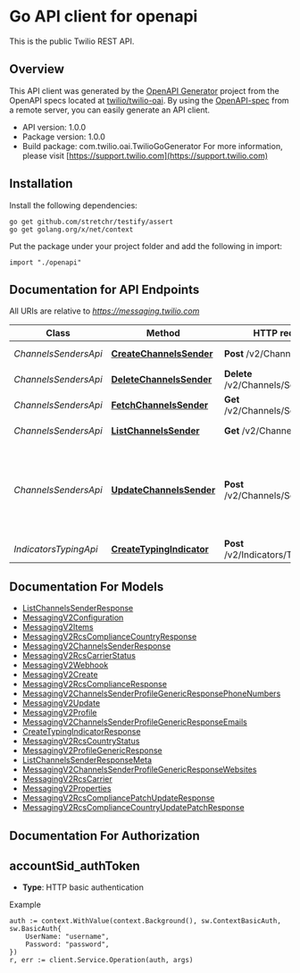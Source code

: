 # Go API client for openapi

This is the public Twilio REST API.

## Overview
This API client was generated by the [OpenAPI Generator](https://openapi-generator.tech) project from the OpenAPI specs located at [twilio/twilio-oai](https://github.com/twilio/twilio-oai/tree/main/spec).  By using the [OpenAPI-spec](https://www.openapis.org/) from a remote server, you can easily generate an API client.

- API version: 1.0.0
- Package version: 1.0.0
- Build package: com.twilio.oai.TwilioGoGenerator
For more information, please visit [https://support.twilio.com](https://support.twilio.com)

## Installation

Install the following dependencies:

```shell
go get github.com/stretchr/testify/assert
go get golang.org/x/net/context
```

Put the package under your project folder and add the following in import:

```golang
import "./openapi"
```

## Documentation for API Endpoints

All URIs are relative to *https://messaging.twilio.com*

Class | Method | HTTP request | Description
------------ | ------------- | ------------- | -------------
*ChannelsSendersApi* | [**CreateChannelsSender**](docs/ChannelsSendersApi.md#createchannelssender) | **Post** /v2/Channels/Senders | Create a Sender
*ChannelsSendersApi* | [**DeleteChannelsSender**](docs/ChannelsSendersApi.md#deletechannelssender) | **Delete** /v2/Channels/Senders/{Sid} | Delete a Sender
*ChannelsSendersApi* | [**FetchChannelsSender**](docs/ChannelsSendersApi.md#fetchchannelssender) | **Get** /v2/Channels/Senders/{Sid} | Retrieve a Sender
*ChannelsSendersApi* | [**ListChannelsSender**](docs/ChannelsSendersApi.md#listchannelssender) | **Get** /v2/Channels/Senders | Retrieve a list of Senders
*ChannelsSendersApi* | [**UpdateChannelsSender**](docs/ChannelsSendersApi.md#updatechannelssender) | **Post** /v2/Channels/Senders/{Sid} | Update a sender&#39;s information, including &#x60;profile&#x60;, &#x60;webhook&#x60;, and &#x60;configuration&#x60;.
*IndicatorsTypingApi* | [**CreateTypingIndicator**](docs/IndicatorsTypingApi.md#createtypingindicator) | **Post** /v2/Indicators/Typing.json | Send a typing indicator


## Documentation For Models

 - [ListChannelsSenderResponse](docs/ListChannelsSenderResponse.md)
 - [MessagingV2Configuration](docs/MessagingV2Configuration.md)
 - [MessagingV2Items](docs/MessagingV2Items.md)
 - [MessagingV2RcsComplianceCountryResponse](docs/MessagingV2RcsComplianceCountryResponse.md)
 - [MessagingV2ChannelsSenderResponse](docs/MessagingV2ChannelsSenderResponse.md)
 - [MessagingV2RcsCarrierStatus](docs/MessagingV2RcsCarrierStatus.md)
 - [MessagingV2Webhook](docs/MessagingV2Webhook.md)
 - [MessagingV2Create](docs/MessagingV2Create.md)
 - [MessagingV2RcsComplianceResponse](docs/MessagingV2RcsComplianceResponse.md)
 - [MessagingV2ChannelsSenderProfileGenericResponsePhoneNumbers](docs/MessagingV2ChannelsSenderProfileGenericResponsePhoneNumbers.md)
 - [MessagingV2Update](docs/MessagingV2Update.md)
 - [MessagingV2Profile](docs/MessagingV2Profile.md)
 - [MessagingV2ChannelsSenderProfileGenericResponseEmails](docs/MessagingV2ChannelsSenderProfileGenericResponseEmails.md)
 - [CreateTypingIndicatorResponse](docs/CreateTypingIndicatorResponse.md)
 - [MessagingV2RcsCountryStatus](docs/MessagingV2RcsCountryStatus.md)
 - [MessagingV2ProfileGenericResponse](docs/MessagingV2ProfileGenericResponse.md)
 - [ListChannelsSenderResponseMeta](docs/ListChannelsSenderResponseMeta.md)
 - [MessagingV2ChannelsSenderProfileGenericResponseWebsites](docs/MessagingV2ChannelsSenderProfileGenericResponseWebsites.md)
 - [MessagingV2RcsCarrier](docs/MessagingV2RcsCarrier.md)
 - [MessagingV2Properties](docs/MessagingV2Properties.md)
 - [MessagingV2RcsCompliancePatchUpdateResponse](docs/MessagingV2RcsCompliancePatchUpdateResponse.md)
 - [MessagingV2RcsComplianceCountryUpdatePatchResponse](docs/MessagingV2RcsComplianceCountryUpdatePatchResponse.md)


## Documentation For Authorization



## accountSid_authToken

- **Type**: HTTP basic authentication

Example

```golang
auth := context.WithValue(context.Background(), sw.ContextBasicAuth, sw.BasicAuth{
    UserName: "username",
    Password: "password",
})
r, err := client.Service.Operation(auth, args)
```


